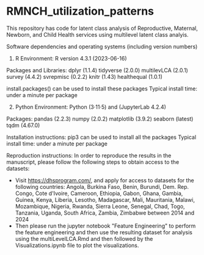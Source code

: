 # RMNCH_utilization_patterns
This repository has code for latent class analysis of Reproductive,  Maternal, Newborn, and Child Health services using multilevel latent class analyis.

Software dependencies and operating systems (including version numbers)

1) R Environment:
R version 4.3.1 (2023-06-16)

Packages and Libraries:
dplyr (1.1.4)
tidyverse (2.0.0)
multilevLCA (2.0.1)
survey (4.4.2)
svrepmisc (0.2.2)
knitr (1.43)
healthequal (1.0.1)

install.packages() can be used to install these packages
Typical install time: under a minute per package


2) Python Environment: 
Python (3·11·5) and (JupyterLab 4.2.4)

Packages: 
pandas (2.2.3)
numpy (2.0.2)
matplotlib (3.9.2)
seaborn (latest)
tqdm (4.67.0)

Installation instructions: pip3 can be used to install all the packages
Typical install time: under a minute per package

Reproduction instructions:
In order to reproduce the results in the manuscript, please follow the following steps to obtain access to the datasets:
- Visit https://dhsprogram.com/, and apply for access to datasets for the following countries: 
Angola, Burkina Faso, Benin, Burundi, Dem. Rep. Congo, Cote d'Ivoire, Cameroon, Ethiopia, Gabon, Ghana, Gambia, Guinea, Kenya, Liberia, Lesotho, Madagascar, Mali, Mauritania, Malawi, Mozambique, Nigeria, Rwanda, Sierra Leone, Senegal, Chad, Togo, Tanzania, Uganda, South Africa, Zambia, Zimbabwe between 2014 and 2024
- Then please run the jupyter notebook "Feature Engineering" to perform the feature engineering and then use the resulting dataset for analysis using the multiLevelLCA.Rmd and then followed by the Visualizations.ipynb file to plot the visualizations.






